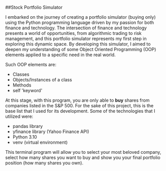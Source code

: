##Stock Portfolio Simulator

I embarked on the journey of creating a portfolio simulator (buying only) using the Python programming language driven by my passion for both finance and technology. The intersection of finance and technology presents a world of opportunities, from algorithmic trading to risk management, and this portfolio simulator represents my first step in exploring this dynamic space. By developing this simulator, I aimed to deepen my understanding of some Object Oriented Programming (OOP) elements applied to a specific need in the real world.

Such OOP elements are:

- Classes
- Objects/Instances of a class
- Methods
- self 'keyword'

At this stage, with this program, you are only able to **buy** shares from companies listed in the S&P 500. For the sake of this project, this is the base list that I used for its development. Some of the technologies that I utilized were:

- pandas library
- yfinance library (Yahoo Finance API)
- Python 3.10
- venv (virtual environment)

This terminal program will allow you to select your most beloved company, select how many shares you want to buy and show you your final portfolio position (how many shares you own).
